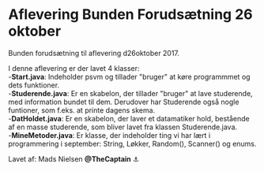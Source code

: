 # Aflevering Bunden Forudsætning 26 oktober
Bunden forudsætning til aflevering d26oktober 2017.
  
  
I denne aflevering er der lavet 4 klasser:  
-**Start.java**: Indeholder psvm og tillader "bruger" at køre programmmet og dets funktioner.  
-**Studerende.java**: Er en skabelon, der tillader "bruger" at lave studerende, med information bundet til dem. Derudover har Studerende også nogle funtioner, som f.eks. at printe dagens skema.  
-**DatHoldet.java**: Er en skabelon, der laver et datamatiker hold, bestående af en masse studerende, som bliver lavet fra klassen Studerende.java.  
-**MineMetoder.java**: Er klasse, der indeholder ting vi har lært i programmering i september: String, Løkker, Random(), Scanner() og enums.  
  
Lavet af: Mads Nielsen **@TheCaptain** :anchor:
